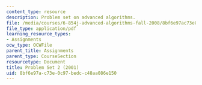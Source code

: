 ```yaml
---
content_type: resource
description: Problem set on advanced algorithms.
file: /media/courses/6-854j-advanced-algorithms-fall-2008/8bf6e97ac73e0c97bedcc48aa086e150_homework2.pdf
file_type: application/pdf
learning_resource_types:
- Assignments
ocw_type: OCWFile
parent_title: Assignments
parent_type: CourseSection
resourcetype: Document
title: Problem Set 2 (2001)
uid: 8bf6e97a-c73e-0c97-bedc-c48aa086e150
---
```

